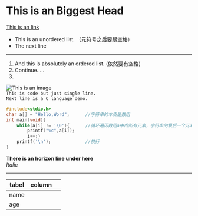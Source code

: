 # This is an Biggest Head  

[This is an link](https://www.google.com)  
- This  is an unordered list.   （元符号之后要跟空格）  
- The next line  
---  
1. And this is absolutely an ordered list.  (依然要有空格)  
2. Continue.....  
3. 

![This is an image](https://www.google.com.hk/images/branding/googlelogo/2x/googlelogo_light_color_92x30dp.png)  
`This is code but just single line.`  
`Next line is a C language demo.`   

```C
#include<stdio.h>
char a[] = "Hello,Word";      //字符串的本质是数组
int main(void){       
	while(a[i] != '\0'){      //循环遍历数组a中的所有元素，字符串的最后一个元素是\0
		printf("%c",a[i]);
		i++;}
	printf('\n');             //换行
}
```    

**There is  an horizon line under here**  
*Italic*  

--- 

| tabel | column |  |
| ---- | ---- | ---- |
| name |  |  |
| age |  |  |
